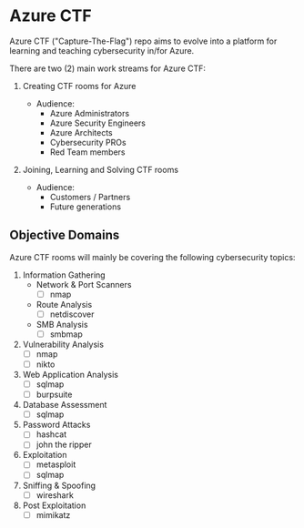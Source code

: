 # Azure CTF 

Azure CTF ("Capture-The-Flag") repo aims to evolve into a platform for learning and teaching cybersecurity in/for Azure.

There are two (2) main work streams for Azure CTF:
1. Creating CTF rooms for Azure
    * Audience: 
        * Azure Administrators
        * Azure Security Engineers
        * Azure Architects
        * Cybersecurity PROs
        * Red Team members

1. Joining, Learning and Solving CTF rooms
    * Audience:
        * Customers / Partners
        * Future generations 

## Objective Domains

Azure CTF rooms will mainly be covering the following cybersecurity topics:

1. Information Gathering
    * Network & Port Scanners
        * [ ] nmap
    * Route Analysis
        * [ ] netdiscover
    * SMB Analysis
        * [ ] smbmap
1. Vulnerability Analysis
    * [ ] nmap
    * [ ] nikto
1. Web Application Analysis
    * [ ] sqlmap
    * [ ] burpsuite
1. Database Assessment
    * [ ] sqlmap
1. Password Attacks
    * [ ] hashcat
    * [ ] john the ripper
1. Exploitation 
    * [ ] metasploit
    * [ ] sqlmap
1. Sniffing & Spoofing
    * [ ] wireshark
1. Post Exploitation
    * [ ] mimikatz
